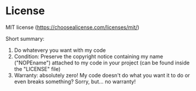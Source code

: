 # License
MIT license (https://choosealicense.com/licenses/mit/)

Short summary:
1) Do whatevery you want with my code
2) Condition: Preserve the copyright notice containing my name ("NOPEname") attached to my code in your project (can be found inside the "LICENSE" file)
3) Warranty: absolutely zero! My code doesn't do what you want it to do or even breaks something? Sorry, but... no warranty!
